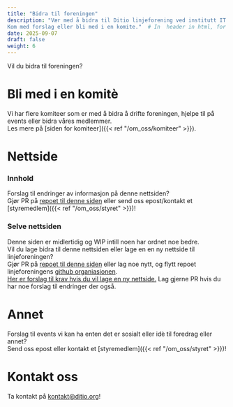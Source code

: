 ```yaml
---
title: "Bidra til foreningen"
description: "Vær med å bidra til Ditio linjeforening ved institutt IT på OsloMet. 
Kom med forslag eller bli med i en komite."  # In  header in html, for search engines etc.
date: 2025-09-07
draft: false
weight: 6
---
```


Vil du bidra til foreningen?

<!--more-->

# Bli med i en komitè
Vi har flere komiteer som er med å bidra å drifte foreningen, hjelpe til på events eller bidra våres medlemmer.\
Les mere på [siden for komiteer]({{< ref "/om_oss/komiteer" >}}).

# Nettside

### Innhold
Forslag til endringer av informasjon på denne nettsiden?\
Gjør PR på [repoet til denne siden](https://github.com/Ditio-Linjeforeningen/d.it-io-nettside-hugo) eller send oss epost/kontakt et [styremedlem]({{< ref "/om_oss/styret" >}})!

### Selve nettsiden
Denne siden er midlertidig og WIP intill noen har ordnet noe bedre.\
Vil du lage bidra til denne nettsiden eller lage en en ny nettside til linjeforeningen?\
Gjør PR på [repoet til denne siden](https://github.com/Ditio-Linjeforeningen/ditio-nettside-hugo) 
eller lag noe nytt, og flytt repoet linjeforeningens [github organiasjonen](https://github.com/Ditio-Linjeforeningen).\
[Her er forslag til krav hvis du vil lage en ny nettside.](https://github.com/Ditio-Linjeforeningen/forslag-til-ny-nettside-krav)
Lag gjerne PR hvis du har noe forslag til endringer der også.

# Annet

Forslag til events vi kan ha enten det er sosialt eller idè til foredrag eller annet?\
Send oss epost eller kontakt et [styremedlem]({{< ref "/om_oss/styret" >}})!

# Kontakt oss

Ta kontakt på [kontakt@ditio.org](mailto:kontakt@ditio.org)!
